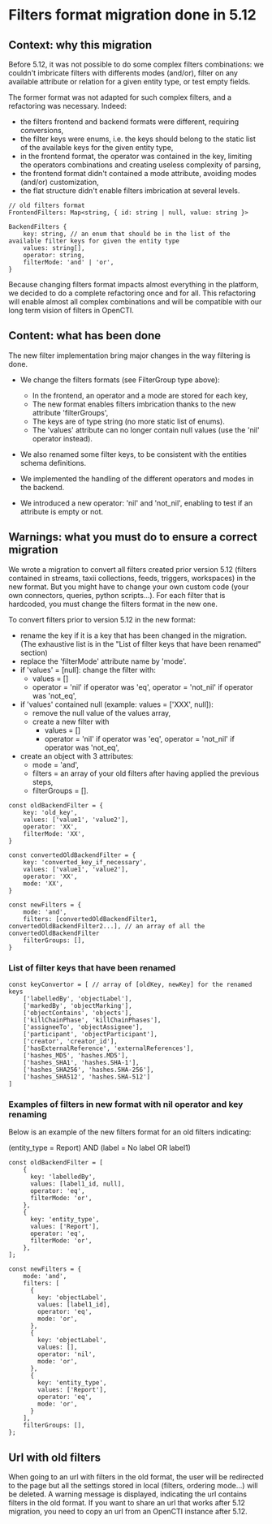 # Filters format migration done in 5.12

## Context: why this migration

Before 5.12, it was not possible to do some complex filters combinations: we couldn't imbricate filters with differents modes (and/or), filter on any available attribute or relation for a given entity type, or test empty fields.

The former format was not adapted for such complex filters, and a refactoring was necessary.
Indeed:
- the filters frontend and backend formats were different, requiring conversions,
- the filter keys were enums, i.e. the keys should belong to the static list of the available keys for the given entity type,
- in the frontend format, the operator was contained in the key, limiting the operators combinations and creating useless complexity of parsing,
- the frontend format didn't contained a mode attribute, avoiding modes (and/or) customization,
- the flat structure didn't enable filters imbrication at several levels.

```
// old filters format
FrontendFilters: Map<string, { id: string | null, value: string }>

BackendFilters {
    key: string, // an enum that should be in the list of the available filter keys for given the entity type
    values: string[],
    operator: string,
    filterMode: 'and' | 'or',
}
```

Because changing filters format impacts almost everything in the platform, we decided to do a complete refactoring once and for all. This refactoring will enable almost all complex combinations and will be compatible with our long term vision of filters in OpenCTI.

## Content: what has been done

The new filter implementation bring major changes in the way filtering is done.

- We change the filters formats (see FilterGroup type above):
    - In the frontend, an operator and a mode are stored for each key,
    - The new format enables filters imbrication thanks to the new attribute 'filterGroups',
    - The keys are of type string (no more static list of enums).
    - The 'values' attribute can no longer contain null values (use the 'nil' operator instead).

- We also renamed some filter keys, to be consistent with the entities schema definitions.

- We implemented the handling of the different operators and modes in the backend.

- We introduced a new operator: 'nil' and 'not_nil', enabling to test if an attribute is empty or not.

## Warnings: what you must do to ensure a correct migration

We wrote a migration to convert all filters created prior version 5.12 (filters contained in streams, taxii collections, feeds, triggers, workspaces) in the new format.
But you might have to change your own custom code (your own connectors, queries, python scripts...). For each filter that is hardcoded, you must change the filters format in the new one.

To convert filters prior to version 5.12 in the new format:
- rename the key if it is a key that has been changed in the migration. (The exhaustive list is in the "List of filter keys that have been renamed" section)
- replace the 'filterMode' attribute name by 'mode'.
- if 'values' = [null]: change the filter with:
    - values = []
    - operator = 'nil' if operator was 'eq', operator = 'not_nil' if operator was 'not_eq',
- if 'values' contained null (example: values = ['XXX', null]):
    - remove the null value of the values array,
    - create a new filter with
        - values = []
        - operator = 'nil' if operator was 'eq', operator = 'not_nil' if operator was 'not_eq',
- create an object with 3 attributes:
    - mode = 'and',
    - filters = an array of your old filters after having applied the previous steps,
    - filterGroups = [].
```
const oldBackendFilter = {
    key: 'old_key',
    values: ['value1', 'value2'],
    operator: 'XX',
    filterMode: 'XX',
}

const convertedOldBackendFilter = {
    key: 'converted_key_if_necessary',
    values: ['value1', 'value2'],
    operator: 'XX',
    mode: 'XX',
}

const newFilters = {
    mode: 'and',
    filters: [convertedOldBackendFilter1, convertedOldBackendFilter2...], // an array of all the convertedOldBackendFilter
    filterGroups: [],
}
```


### List of filter keys that have been renamed
```
const keyConvertor = [ // array of [oldKey, newKey] for the renamed keys
    ['labelledBy', 'objectLabel'],
    ['markedBy', 'objectMarking'],
    ['objectContains', 'objects'],
    ['killChainPhase', 'killChainPhases'],
    ['assigneeTo', 'objectAssignee'],
    ['participant', 'objectParticipant'],
    ['creator', 'creator_id'],
    ['hasExternalReference', 'externalReferences'],
    ['hashes_MD5', 'hashes.MD5'],
    ['hashes_SHA1', 'hashes.SHA-1'],
    ['hashes_SHA256', 'hashes.SHA-256'],
    ['hashes_SHA512', 'hashes.SHA-512']
]
```

### Examples of filters in new format with nil operator and key renaming

Below is an example of the new filters format for an old filters indicating:

(entity_type = Report) AND (label = No label OR label1)

```
const oldBackendFilter = [
    {
      key: 'labelledBy',
      values: [label1_id, null],
      operator: 'eq',
      filterMode: 'or',
    },
    {
      key: 'entity_type',
      values: ['Report'],
      operator: 'eq',
      filterMode: 'or',
    },
];

const newFilters = {
    mode: 'and',
    filters: [
      {
        key: 'objectLabel',
        values: [label1_id],
        operator: 'eq',
        mode: 'or',
      },
      {
        key: 'objectLabel',
        values: [],
        operator: 'nil',
        mode: 'or',
      },
      {
        key: 'entity_type',
        values: ['Report'],
        operator: 'eq',
        mode: 'or',
      }
    ],
    filterGroups: [],
};
```

## Url with old filters
When going to an url with filters in the old format, the user will be redirected to the page but all the settings stored in local (filters, ordering mode...) will be deleted. A warning message is displayed, indicating the url contains filters in the old format.
If you want to share an url that works after 5.12 migration, you need to copy an url from an OpenCTI instance after 5.12.